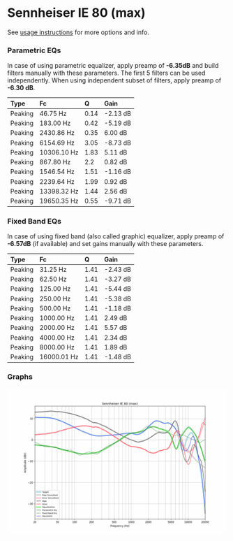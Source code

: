 # Sennheiser IE 80 (max)
See [usage instructions](https://github.com/jaakkopasanen/AutoEq#usage) for more options and info.

### Parametric EQs
In case of using parametric equalizer, apply preamp of **-6.35dB** and build filters manually
with these parameters. The first 5 filters can be used independently.
When using independent subset of filters, apply preamp of **-6.30 dB**.

| Type    | Fc          |    Q | Gain     |
|:--------|:------------|:-----|:---------|
| Peaking | 46.75 Hz    | 0.14 | -2.13 dB |
| Peaking | 183.00 Hz   | 0.42 | -5.19 dB |
| Peaking | 2430.86 Hz  | 0.35 | 6.00 dB  |
| Peaking | 6154.69 Hz  | 3.05 | -8.73 dB |
| Peaking | 10306.10 Hz | 1.83 | 5.11 dB  |
| Peaking | 867.80 Hz   | 2.2  | 0.82 dB  |
| Peaking | 1546.54 Hz  | 1.51 | -1.16 dB |
| Peaking | 2239.64 Hz  | 1.99 | 0.92 dB  |
| Peaking | 13398.32 Hz | 1.44 | 2.56 dB  |
| Peaking | 19650.35 Hz | 0.55 | -9.71 dB |

### Fixed Band EQs
In case of using fixed band (also called graphic) equalizer, apply preamp of **-6.57dB**
(if available) and set gains manually with these parameters.

| Type    | Fc          |    Q | Gain     |
|:--------|:------------|:-----|:---------|
| Peaking | 31.25 Hz    | 1.41 | -2.43 dB |
| Peaking | 62.50 Hz    | 1.41 | -3.27 dB |
| Peaking | 125.00 Hz   | 1.41 | -5.44 dB |
| Peaking | 250.00 Hz   | 1.41 | -5.38 dB |
| Peaking | 500.00 Hz   | 1.41 | -1.18 dB |
| Peaking | 1000.00 Hz  | 1.41 | 2.49 dB  |
| Peaking | 2000.00 Hz  | 1.41 | 5.57 dB  |
| Peaking | 4000.00 Hz  | 1.41 | 2.34 dB  |
| Peaking | 8000.00 Hz  | 1.41 | 1.89 dB  |
| Peaking | 16000.01 Hz | 1.41 | -1.48 dB |

### Graphs
![](./Sennheiser%20IE%2080%20(max).png)